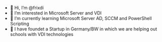 - 👋 Hi, I’m @frixdi
- 👀 I’m interested in Microsoft Server and VDI
- 🌱 I’m currently learning Microsoft Server AD, SCCM and PowerShell Scripting
- 💞️ I have foundet a Startup in Germany/BW in which we are helping out schools with VDI technologies
